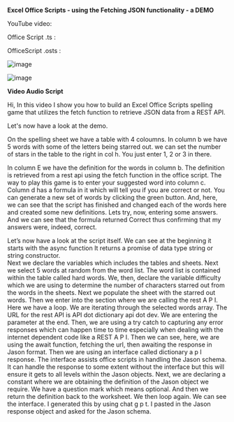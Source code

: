 **Excel Office Scripts - using the Fetching JSON functionality - a DEMO**

YouTube video:

Office Script .ts  :

OfficeScript .osts :

![image](https://user-images.githubusercontent.com/47678539/235309969-0eb2e7ec-c25c-47f0-8eb8-439148a67afb.png)


![image](https://user-images.githubusercontent.com/47678539/235310018-588053c5-7b8d-47aa-8681-36995eabd6e8.png)


**Video Audio Script**

Hi, In this video I show you how to build an Excel Office Scripts spelling game that utilizes the fetch function to retrieve JSON data from a REST API. 

Let's now have a look at the demo.


On the spelling sheet we have a table with 4 coloumns. In column b we have 5 words with some of the letters being starred out. we can set the number of stars in the table to the right in col h. You just enter 1, 2 or 3 in there.
 

In column E we have the definition for the words in column b. The definition is retrieved from a rest api using the fetch function in the office script. The way to play this game is to enter your suggested word into column c. 
Column d has a formula in it which will tell you if you are correct or not. 
You can generate a new set of words by clicking the green button.
And, here, we can see that the script has finished and changed each of the words here and created some new definitions. 
Lets try, now, entering some answers. 
And we can see that the formula returned Correct thus confirming that my answers were, indeed, correct.   

Let’s now have a look at the script itself. We can see at the beginning it starts with the async function It returns a promise of data type string or string constructor.  
Next we declare the variables which includes the tables and sheets. 
Next we select 5 words at random from the word list. The word list is contained within the table called hard words. 
We, then, declare the variable difficulty which we are using to determine the number of characters starred out from the words in the sheets. 
Next we populate the sheet with the starred out words. 
Then we enter into the section where we are calling the rest A P I. Here we have a loop. We are iterating through the selected words array. The URL for the rest API is API dot dictionary api dot dev. We are entering the parameter at the end. Then, we are using a try catch to capturing any error responses which can happen time to time especially when dealing with the internet dependent code like a REST A P I. Then we can see, here, we are using the await function, fetching the url, then awaiting the response in Jason format. Then we are using an interface called dictionary a p I response. The interface assists office scripts in handling the Jason schema. It can handle the response to some extent without the interface but this will ensure it gets to all levels within the Jason objects. Next, we are declaring a constant where we are obtaining the definition of the Jason object we require. We have a question mark which means optional. And then we return the definition back to the worksheet. We then loop again. We can see the interface. I generated this by using chat g p t. I pasted in the Jason response object and asked for the Jason schema. 

